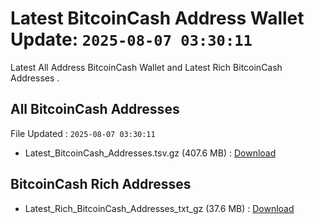 # Latest BitcoinCash Address Wallet Update: `2025-08-07 03:30:11`

Latest All Address BitcoinCash Wallet and Latest Rich BitcoinCash Addresses .

## All BitcoinCash Addresses

File Updated : `2025-08-07 03:30:11`

- Latest_BitcoinCash_Addresses.tsv.gz (407.6 MB) : [Download](https://github.com/Pymmdrza/Rich-Address-Wallet/releases/tag/BitcoinCash)

## BitcoinCash Rich Addresses

- Latest_Rich_BitcoinCash_Addresses_txt_gz (37.6 MB) : [Download](https://github.com/Pymmdrza/Rich-Address-Wallet/releases/tag/BitcoinCash)
